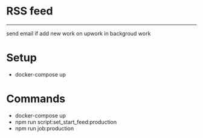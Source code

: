 # RSS feed
---

send email if add new work on upwork in backgroud work

# Setup

  - docker-compose up

# Commands

  - docker-compose up
  - npm run script:set_start_feed:production
  - npm run job:production
